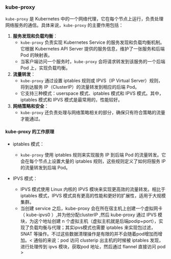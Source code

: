 ### kube-proxy

`kube-proxy` 是 Kubernetes 中的一个网络代理，它在每个节点上运行，负责处理网络服务的通信。具体来说，`kube-proxy` 的主要作用包括：

1. **服务发现和负载均衡**：
   - `kube-proxy` 负责实现 Kubernetes Service 的服务发现和负载均衡机制。它根据 Kubernetes API Server 提供的服务信息，维护了一张服务和后端 Pod 的映射表。
   - 当客户端访问一个服务时，`kube-proxy` 会将请求转发到该服务的一个后端 Pod 上，实现负载均衡。
2. **流量转发**：
   - `kube-proxy` 通过设置 iptables 规则或 IPVS（IP Virtual Server）规则，将到达服务 IP（ClusterIP）的流量转发到相应的后端 Pod。
   - 它支持三种模式：userspace 模式、iptables 模式和 IPVS 模式。其中，iptables 模式和 IPVS 模式是最常用的，性能较好。
3. **网络策略和安全**：
   - `kube-proxy` 还负责处理与网络策略相关的部分，确保只有符合策略的流量才能通过。

#### kube-proxy 的工作原理

- iptables 模式：

  - `kube-proxy` 使用 iptables 规则来实现服务 IP 到后端 Pod 的流量转发。它会在每个节点上设置大量的 iptables 规则，这些规则定义了如何将服务 IP 的流量转发到后端 Pod。

- IPVS 模式：

  - IPVS 模式使用 Linux 内核的 IPVS 模块来实现更高效的流量转发。相比于 iptables 模式，IPVS 模式具有更高的性能和更好的扩展性，适用于大规模集群。
  - 当创建 service 之后，kube-proxy 会在所在宿主机上创建一个虚拟网卡（ kube-ipvs0 ）,并为他分配clusterIP ,然后 kube-proxy 通过 IPVS 模块，为这个地址创建 n 个虚拟主机（虚拟主机就是后端podip+port），实现了负载均衡与代理；其实ipvs模式也需要 iptables 来实现包过滤，SNAT 等操作。不过这些数据清理操作是有限的并不会随着pod增加而增加。< 通俗的来说：pod 访问 clusterip 出主机的时候被 iptables 发现，进行处理传到 ipvs 模块，获取pod 地址，然后通过 flannel 直接访问 pod >